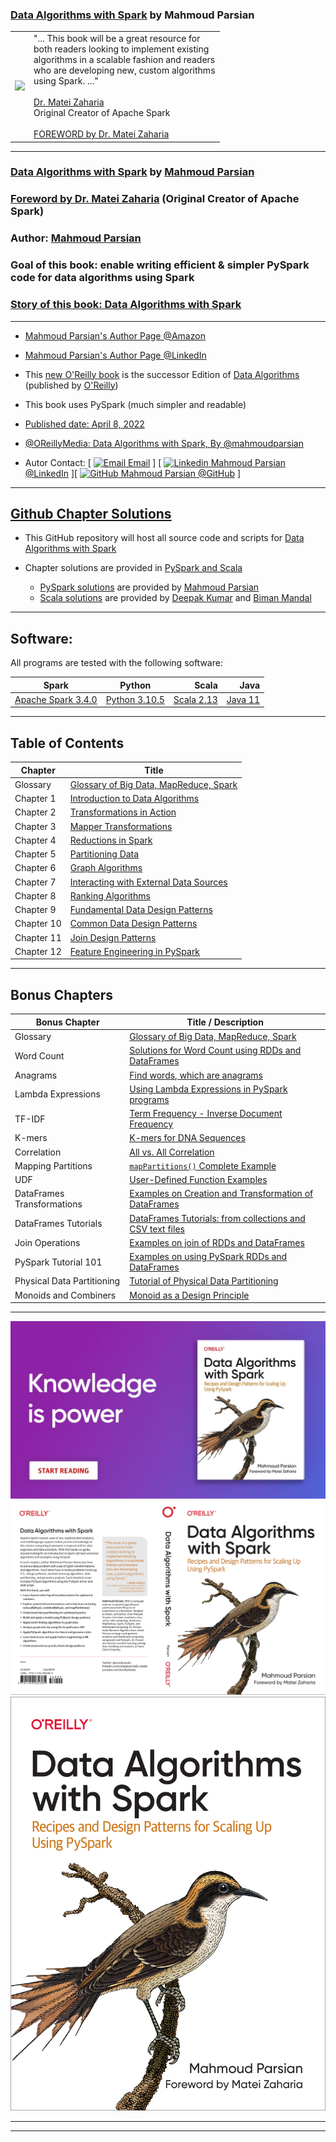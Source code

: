 ### [Data Algorithms with Spark](https://www.oreilly.com/library/view/data-algorithms-with/9781492082378/) by Mahmoud Parsian

<table>
<tr>
<td>
<a href="https://www.oreilly.com/library/view/data-algorithms-with/9781492082378/">
<img src="https://learning.oreilly.com/library/cover/9781492082378/250w/">
</a>
</td>
<td>
"... This  book  will be a  great resource for <br>
both readers looking  to  implement  existing <br>
algorithms in a scalable fashion and readers <br>
who are developing new, custom algorithms  <br>
using Spark. ..." <br>
<br>
<a href="https://cs.stanford.edu/people/matei/">Dr. Matei Zaharia</a><br>
Original Creator of Apache Spark <br>
<br>
<a href="https://github.com/mahmoudparsian/data-algorithms-with-spark/blob/master/docs/FOREWORD_by_Dr_Matei_Zaharia.md">FOREWORD by Dr. Matei Zaharia</a><br>
</td>
</tr>   
</table>


-------

### [Data Algorithms with Spark](https://www.oreilly.com/library/view/data-algorithms-with/9781492082378/) by [Mahmoud Parsian](https://www.linkedin.com/mahmoudparsian/)

### [Foreword by Dr. Matei Zaharia](./docs/FOREWORD_by_Dr_Matei_Zaharia.md) (Original Creator of Apache Spark)

### Author: [Mahmoud Parsian](https://www.linkedin.com/in/mahmoudparsian/) 

### Goal of this book: enable writing efficient & simpler PySpark code for data algorithms using Spark

### [Story of this book: Data Algorithms with Spark](./docs/story_of_book.md)


--------

* [Mahmoud Parsian's Author Page @Amazon](https://www.amazon.com/author/mahmoudparsian/)

* [Mahmoud Parsian's Author Page @LinkedIn](https://www.linkedin.com/mahmoudparsian/)

* This [new O'Reilly book](https://www.oreilly.com/library/view/data-algorithms-with/9781492082378/) 
  is the successor Edition of [Data Algorithms](https://www.oreilly.com/library/view/data-algorithms/9781491906170/) 
  (published by [O'Reilly](https://www.oreilly.com/library/view/data-algorithms-with/9781492082378/))

* This book uses PySpark (much simpler and readable)
	
* [Published date: April 8, 2022](https://www.oreilly.com/library/view/data-algorithms-with/9781492082378/)

* [@OReillyMedia: Data Algorithms with Spark, By @mahmoudparsian](https://twitter.com/OReillyMedia/status/1511796122548903938/)

* Autor Contact: [ [![Email](https://support.microsoft.com/images/Mail-GrayScale.png) Email](mailto:mahmoud.parsian@yahoo.com) ]  [  [![Linkedin](https://i.stack.imgur.com/gVE0j.png) Mahmoud Parsian @LinkedIn](https://www.linkedin.com/mahmoudparsian/) ][  [![GitHub](https://i.stack.imgur.com/tskMh.png) Mahmoud Parsian @GitHub](https://github.com/mahmoudparsian/) ]


-------

## [Github Chapter Solutions](./code/)

* This GitHub repository will host all source code and scripts for 
  [Data Algorithms with Spark]((https://www.oreilly.com/library/view/data-algorithms-with/9781492082378/))

* Chapter solutions are provided in [PySpark and Scala](./code/)
	* [PySpark solutions](./code/) are provided by [Mahmoud Parsian](https://github.com/mahmoudparsian/)
	* [Scala solutions](./code/) are provided by [Deepak Kumar](https://github.com/deepakmca05/) and [Biman Mandal](https://github.com/bimanmandal/)
	
-----

## Software:

All programs are tested with the following software:

| Spark    |      Python      |  Scala | Java 
|----------|:----------------:|-------:|-----------:|
| [Apache Spark 3.4.0](http://spark.apache.org/downloads.html) |  [Python 3.10.5](https://www.python.org/downloads/) | [Scala 2.13](https://https://www.scala-lang.org/download/scala2.html) | [Java 11](https://www.oracle.com/java/technologies/javase/jdk11-archive-downloads.html) |

-----

## Table of Contents

| Chapter      |      Title       |
|--------------|------------------|
| Glossary     | [Glossary of Big Data, MapReduce, Spark](https://github.com/mahmoudparsian/big-data-mapreduce-course/blob/master/slides/glossary/glossary_of_big_data_and_mapreduce.md)
| Chapter 1    | [Introduction to Data Algorithms](./code/chap01/) |
| Chapter 2    | [Transformations in Action](./code/chap02/) |
| Chapter 3    | [Mapper Transformations](./code/chap03/) |
| Chapter 4    | [Reductions in Spark](./code/chap04/) |
| Chapter 5    | [Partitioning Data](./code/chap05/) |
| Chapter 6    | [Graph Algorithms](./code/chap06/) |
| Chapter 7    | [Interacting with External Data Sources](./code/chap07/) |
| Chapter 8    | [Ranking Algorithms](./code/chap08/) |
| Chapter 9    | [Fundamental Data Design Patterns](./code/chap09/) |
| Chapter 10   | [Common Data Design Patterns](./code/chap10/) |
| Chapter 11   | [Join Design Patterns](./code/chap11/) |
| Chapter 12   | [Feature Engineering in PySpark](./code/chap12/) |


--------

## Bonus Chapters


| Bonus Chapter                     | Title / Description  |
|-----------------------------------|----------------------|
| Glossary                          | [Glossary of Big Data, MapReduce, Spark](https://github.com/mahmoudparsian/big-data-mapreduce-course/blob/master/slides/glossary/glossary_of_big_data_and_mapreduce.md)  |
| Word Count                        | [Solutions for Word Count using RDDs and DataFrames](./code/bonus_chapters/wordcount/)  |
| Anagrams                          | [Find words, which are anagrams](./code/bonus_chapters/anagrams/) |
| Lambda Expressions                | [Using Lambda Expressions in PySpark programs](./code/bonus_chapters/lambda_expressions/) |
| TF-IDF                            | [Term Frequency - Inverse Document Frequency](./code/bonus_chapters/TF-IDF/) |
| K-mers                            | [K-mers for DNA Sequences](./code/bonus_chapters/k-mers/) |
| Correlation                       | [All vs. All Correlation](./code/bonus_chapters/correlation/)  |
| Mapping Partitions                | [`mapPartitions()` Complete Example](./code/bonus_chapters/mappartitions/)  |
| UDF                               | [User-Defined Function Examples](./code/bonus_chapters/UDF/)  |
| DataFrames Transformations        | [Examples on Creation and Transformation of DataFrames](./code/bonus_chapters/dataframes/) |
| DataFrames Tutorials              | [DataFrames Tutorials: from collections and CSV text files](./code/bonus_chapters/dataframes/) |
| Join Operations                   | [Examples on join of RDDs and DataFrames](./code/bonus_chapters/join/)|
| PySpark Tutorial 101              | [Examples on using PySpark RDDs and DataFrames](./code/bonus_chapters/pyspark_tutorial/) |
| Physical Data Partitioning        | [Tutorial of Physical Data Partitioning](./code/bonus_chapters/physical_partitioning/README.md) |
| Monoids and Combiners             | [Monoid as a Design Principle](https://github.com/mahmoudparsian/data-algorithms-with-spark/blob/master/wiki-spark/docs/monoid/README.md) |

-------

<a href="https://www.oreilly.com/library/view/data-algorithms-with/9781492082378">
    <img
        alt="Data Algorithms with Spark"
        src="images/data_algorithms_with_spark_knowledge_is_power.jpeg"
>

<a href="https://www.oreilly.com/library/view/data-algorithms-with/9781492082378/">
    <img
        alt="Data Algorithms with Spark"
        src="images/Data-Algorithms-with-Spark_mech2.png"
>

<a href="https://www.oreilly.com/library/view/data-algorithms-with/9781492082378/">
    <img
        alt="Data Algorithms with Spark"
        src="images/Data_Algorithms_with_Spark_COVER_9781492082385.png"
>

------


<!---      metadata         -->
<!---   Data Algorithms with Spark, Spark, PySpark, Python -->
<!---   MapReduce, Distributed Algorithms, mappers, reducers, partitioners -->
<!---   Transformations, Actions, RDDs, DataFrames, SQL -->
<!---   Data Design Patterns, monoids -->
<!---   RDD map transformations: map(), flatMap(), mapPartitions() -->
<!---   RDD reducers: groupByKey(), reduceByKey(), combineByKey() -->
<!---   RDD actions: reduce(), collect()  -->
<!---   RDD Tutorial -->
<!---   DataFrame Tutorial -->
<!---   Join operations -->
<!---   RDD reducers -->
<!---   DataFrames creation, manipulation, and transformations -->

-------